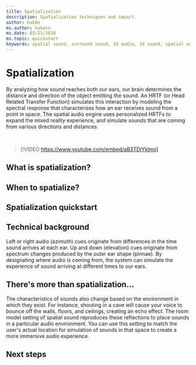 ```yaml
---
title: Spatialization
description: Spatialization techniques and impact.
author: hak0n
ms.author: hakons
ms.date: 03/21/2018
ms.topic: quickstart
keywords: spatial sound, surround sound, 3d audio, 3d sound, spatial audio
---
```


# Spatialization
By analyzing how sound reaches both our ears, our brain determines the distance and direction of the object emitting the sound. An HRTF (or Head Related Transfer Function) simulates this interaction by modeling the spectral response that characterizes how an ear receives sound from a point in space. The spatial audio engine uses personalized HRTFs to expand the mixed reality experience, and simulate sounds that are coming from various directions and distances.

<br>

>[!VIDEO https://www.youtube.com/embed/aB3TDjYklmo]

## What is spatialization?

## When to spatialize?

## Spatialization quickstart

## Technical background

Left or right audio (azimuth) cues originate from differences in the time sound arrives at each ear. Up and down (elevation) cues originate from spectrum changes produced by the outer ear shape (pinnae). By designating where audio is coming from, the system can simulate the experience of sound arriving at different times to our ears. 

## There's more than spatialization...
The characteristics of sounds also change based on the environment in which they exist. For instance, shouting in a cave will cause your voice to bounce off the walls, floors, and ceilings, creating an echo effect. The room model setting of spatial sound reproduces these reflections to place sounds in a particular audio environment. You can use this setting to match the user's actual location for simulation of sounds in that space to create a more immersive audio experience.


## Next steps

